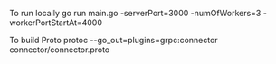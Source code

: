 To run locally
go run main.go -serverPort=3000 -numOfWorkers=3 -workerPortStartAt=4000

To build Proto
protoc --go_out=plugins=grpc:connector connector/connector.proto